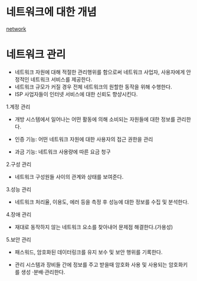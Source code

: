 # 네트워크에 대한 개념
[network](../../network/netowrk.md)
# 네트워크 관리

* 네트워크 자원에 대해 적절한 관리행위를 함으로써 네트워크 사업자, 사용자에게 안정적인 네트워크 서비스를 제공한다.
* 네트워크 규모가 커질 경우 전체 네트워크의 원할한 동작을 위해 수행한다.
* ISP 사업자들이 인터넷 서비스에 대한 신뢰도 향샹시킨다.

1.계정 관리 
 
* 개방 시스템에서 일어나는 어떤 활동에 의해 소비되는 자원들에 대한 정보를 관리한다.

* 인증 기능: 어떤 네트워크 자원에 대한 사용자의 접근 권한을 관리
* 과금 기능: 네트워크 사용량에 따른 요금 청구

2.구성 관리
* 네트워크 구성원들 사이의 관계와 상태를 보여준다.

3.성능 관리
    
* 네트워크 처리율, 이용도, 에러 등을 측정 후 성능에 대한 정보를 수집 및 분석한다.


4.장애 관리
    
* 재대로 동작하지 않는 네트워크 요소를 찾아내어 문제점 해결한다.(가용성)


5.보안 관리

* 패스워드, 암호화된 데이터링크를 유지 보수 및 보안 행위를 기록한다.

* 관리 시스템과 장비들 간에 정보를 주고 받을때 암호화 사용 및 사용되는 암호화키를 생성 ·분배·관리한다.
